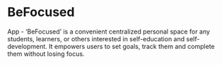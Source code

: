 # BeFocused
App - ‘BeFocused’ is a convenient centralized personal space for any students, learners, or others interested in self-education and self-development. It empowers users to set goals, track them and complete them without losing focus. 

